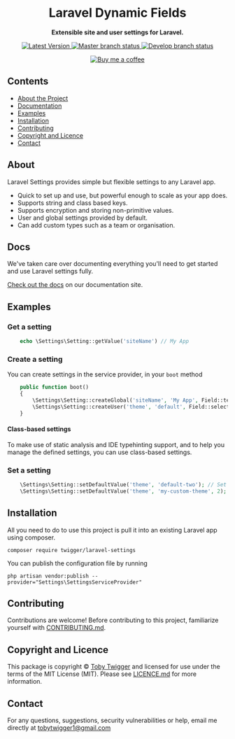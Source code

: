 <h1 align="center">Laravel Dynamic Fields</h1>

<p align="center">
    <strong>Extensible site and user settings for Laravel.</strong>
</p>

<p align="center">
    <a href="https://github.com/ElbowSpaceUK/laravel-settings/releases">
        <img src="https://img.shields.io/github/v/release/ElbowSpaceUK/laravel-settings?label=Latest%20Version&sort=semver&style=plastic" alt="Latest Version">
    </a>
    <a href="https://github.com/ElbowSpaceUK/laravel-settings/tree/master">
        <img src="https://img.shields.io/github/workflow/status/ElbowSpaceUK/laravel-settings/build-status/master?label=release%20status&style=plastic" alt="Master branch status">
    </a>
    <a href="https://github.com/ElbowSpaceUK/laravel-settings/tree/develop">
        <img src="https://img.shields.io/github/workflow/status/ElbowSpaceUK/laravel-settings/build-status/develop?label=dev%20status&style=plastic" alt="Develop branch status">
    </a>
</p>

<p align="center">
    <a href="http://buymeacoffee.com/translate">
        <img src="https://www.buymeacoffee.com/assets/img/custom_images/orange_img.png" alt="Buy me a coffee">
    </a>
</p>


## Contents

* [About the Project](#about)
* [Documentation](#docs)
* [Examples](#examples)
* [Installation](#installation)
* [Contributing](#contributing)
* [Copyright and Licence](#copyright-and-licence)
* [Contact](#contact)

## About

Laravel Settings provides simple but flexible settings to any Laravel app.

- Quick to set up and use, but powerful enough to scale as your app does.
- Supports string and class based keys.
- Supports encryption and storing non-primitive values.
- User and global settings provided by default.
- Can add custom types such as a team or organisation.

## Docs

We've taken care over documenting everything you'll need to get started and use Laravel settings fully.

[Check out the docs](https://ElbowSpaceUK.github.io/laravel-settings) on our documentation site.

[comment]: <> (To build them locally, you'll need to have ruby &#40;we'd recommend using rbenv&#41; and the gem bundler &#40;https://bundler.io/&#41; installed. Run `bundle install && bundle exec jekyll serve` in the docs folder.)

## Examples

### Get a setting

```php
    echo \Settings\Setting::getValue('siteName') // My App
```

### Create a setting

You can create settings in the service provider, in your `boot` method

```php
    public function boot()
    {
        \Settings\Setting::createGlobal('siteName', 'My App', Field::text('siteName')->setValue('My App')->setLabel('The name of the site'));
        \Settings\Setting::createUser('theme', 'default', Field::select('theme')->setValue('default')->setLabel('The theme to use')->withOption('default', 'Default'));
    }
```

#### Class-based settings

To make use of static analysis and IDE typehinting support, and to help you manage the defined settings, you can use class-based settings.

### Set a setting

```php
    \Settings\Setting::setDefaultValue('theme', 'default-two'); // Set the default theme for users
    \Settings\Setting::setDefaultValue('theme', 'my-custom-theme', 2); // User with an ID of `2` sets their own value.
```

## Installation

All you need to do to use this project is pull it into an existing Laravel app using composer.

```console
composer require twigger/laravel-settings
```

You can publish the configuration file by running
```console
php artisan vendor:publish --provider="Settings\SettingsServiceProvider"
```


## Contributing

Contributions are welcome! Before contributing to this project, familiarize
yourself with [CONTRIBUTING.md](CONTRIBUTING.md).

## Copyright and Licence

This package is copyright © [Toby Twigger](https://github.com/tobytwigger)
and licensed for use under the terms of the MIT License (MIT). Please see
[LICENCE.md](LICENCE.md) for more information.

## Contact

For any questions, suggestions, security vulnerabilities or help, email me directly at [tobytwigger1@gmail.com](mailto:tobytwigger1@gmail.com)
